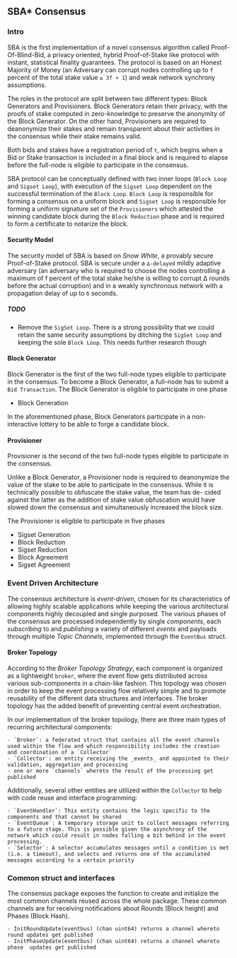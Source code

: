 ## SBA\* Consensus

### Intro

SBA is the first implementation of a novel consensus algorithm called Proof-Of-Blind-Bid, a privacy oriented, hybrid Proof-of-Stake like protocol with instant, statistical finality guarantees. The protocol is based on an Honest Majority of Money (an Adversary can corrupt nodes controlling up to `f` percent of the total stake value `≥ 3f + 1`) and weak network synchrony assumptions.

The roles in the protocol are split between two different types: Block Generators and Provisioners. Block Generators retain their privacy, with the proofs of stake computed in zero-knowledge to preserve the anonymity of the Block Generator. On the other hand, Provisioners are required to deanonymize their stakes and remain transparent about their activities in the consensus while their stake remains valid.

Both bids and stakes have a registration period of `t`, which begins when a Bid or Stake transaction is included in a final block and is required to elapse before the full-node is eligible to participate in the consensus.

SBA protocol can be conceptually defined with two inner loops (`Block Loop` and `Sigset Loop`), with execution of the `Sigset Loop` dependent on the successful termination of the `Block Loop`. `Block Loop` is responsible for forming a consensus on a uniform block and `Sigset Loop` is responsible for forming a uniform signature set of the `Provisioners` which attested the winning candidate block during the `Block Reduction` phase and is required to form a certificate to notarize the block.

#### Security Model

The security model of SBA is based on _Snow White_, a provably secure Proof-of-Stake protocol. SBA is secure under a `∆-delayed` mildly adaptive adversary (an adversary who is required to choose the nodes controlling a maximum of f percent of the total stake he/she is willing to corrupt ∆ rounds before the actual corruption) and in a weakly synchronous network with a propagation delay of up to `δ` seconds.

##### TODO

- Remove the `SigSet Loop`. There is a strong possibility that we could retain the same security assumptions by ditching the `SigSet Loop` and keeping the sole `Block Loop`. This needs further research though

#### Block Generator

Block Generator is the first of the two full-node types eligible to participate in the consensus. To become a Block Generator, a full-node has to submit a `Bid Transaction`.
The Block Generator is eligible to participate in one phase

- Block Generation

In the aforementioned phase, Block Generators participate in a non-interactive lottery to be able to forge a candidate block.

#### Provisioner

Provisioner is the second of the two full-node types eligible to participate in the consensus.

Unlike a Block Generator, a Provisioner node is required to deanonymize the value of the stake to be able to participate in the consensus. While it is technically possible to obfuscate the stake value, the team has de- cided against the latter as the addition of stake value obfuscation would have slowed down the consensus and simultaneously increased the block size.

The Provisioner is eligible to participate in five phases

- Sigset Generation
- Block Reduction
- Sigset Reduction
- Block Agreement
- Sigset Agreement

### Event Driven Architecture

The consensus architecture is _event-driven_, chosen for its characteristics of allowing highly scalable applications while keeping the various architectural components highly decoupled and single purposed. The various phases of the consensus are processed independently by single _components_, each _subscribing_ to and _publishing_ a variety of different _events_ and payloads through multiple _Topic Channels_, implemented through the `EventBus` struct.

#### Broker Topology

According to the _Broker Topology Strategy_, each component is organized as a lightweight `broker`, where the event flow gets distributed across various sub-components in a chain-like fashion. This topology was chosen in order to keep the event processing flow relatively simple and to promote reusability of the different data structures and interfaces. The broker topology has the added benefit of preventing central event orchestration.

In our implementation of the broker topology, there are three main types of recurring architectural components:

    - `Broker`: a federated struct that contains all the event channels used within the flow and which responsibility includes the creation and coordination of a `Collector`
    - `Collector`: an entity receiving the _events_ and appointed to their validation, aggregation and processing
    - one or more `channels` whereto the result of the processing get published

Additionally, several other entities are utilized within the `Collector` to help with code reuse and interface programming:

    - `EventHandler`: This entity contains the logic specific to the components and that cannot be shared
    - `EventQueue`: A temporary storage unit to collect messages referring to a future stage. This is possible given the asynchrony of the network which could result in nodes falling a bit behind in the event processing.
    - `Selector`: A selector accumulates messages until a condition is met (i.e. a timeout), and selects and returns one of the accumulated messages according to a certain priority

### Common struct and interfaces

The consensus package exposes the function to create and initialize the most common channels reused across the whole package. These common channels are for receiving notifications about Rounds (Block height) and Phases (Block Hash).

    - InitRoundUpdate(eventbus) (chan uint64) returns a channel whereto round updates get published
    - InitPhaseUpdate(eventbus) (chan uint64) returns a channel whereto phase  updates get published
